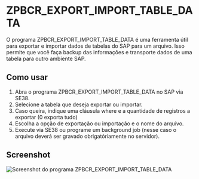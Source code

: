 # ZPBCR_EXPORT_IMPORT_TABLE_DATA

O programa ZPBCR_EXPORT_IMPORT_TABLE_DATA é uma ferramenta útil para exportar e importar dados de tabelas do SAP para um arquivo. Isso permite que você faça backup das informações e transporte dados de uma tabela para outro ambiente SAP.

## Como usar

1. Abra o programa ZPBCR_EXPORT_IMPORT_TABLE_DATA no SAP via SE38.
2. Selecione a tabela que deseja exportar ou importar.
3. Caso queira, indique uma cláusula where e a quantidade de registros a exportar (0 exporta tudo) 
4. Escolha a opção de exportação ou importação e o nome do arquivo.
4. Execute via SE38 ou programe um background job (nesse caso o arquivo deverá ser gravado obrigatóriamente no servidor).

## Screenshot

![Screenshot do programa ZPBCR_EXPORT_IMPORT_TABLE_DATA](https://asabino2.github.io/EXPORT_IMPORT_TABLE.png)